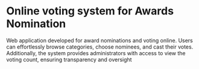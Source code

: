 # Online voting system for Awards Nomination
 Web application developed for award nominations and voting online. Users can  effortlessly browse categories, choose nominees, and cast their votes. Additionally, the system  provides administrators with access to view the voting count, ensuring transparency and  oversight
